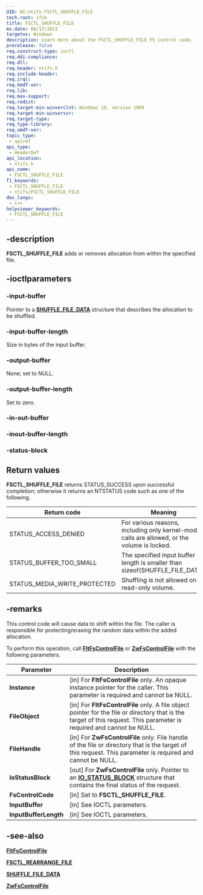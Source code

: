 ```yaml
---
UID: NI:ntifs.FSCTL_SHUFFLE_FILE
tech.root: ifsk
title: FSCTL_SHUFFLE_FILE
ms.date: 04/17/2023
targetos: Windows
description: Learn more about the FSCTL_SHUFFLE_FILE FS control code.
prerelease: false
req.construct-type: ioctl
req.ddi-compliance: 
req.dll: 
req.header: ntifs.h
req.include-header: 
req.irql: 
req.kmdf-ver: 
req.lib: 
req.max-support: 
req.redist: 
req.target-min-winverclnt: Windows 10, version 1809
req.target-min-winversvr: 
req.target-type: 
req.type-library: 
req.umdf-ver: 
topic_type:
 - apiref
api_type:
 - HeaderDef
api_location:
 - ntifs.h
api_name:
 - FSCTL_SHUFFLE_FILE
f1_keywords:
 - FSCTL_SHUFFLE_FILE
 - ntifs/FSCTL_SHUFFLE_FILE
dev_langs:
 - c++
helpviewer_keywords:
 - FSCTL_SHUFFLE_FILE
---
```


## -description

**FSCTL_SHUFFLE_FILE** adds or removes allocation from within the specified file.

## -ioctlparameters

### -input-buffer

Pointer to a [**SHUFFLE_FILE_DATA**](ns-ntifs-shuffle_file_data.md) structure that describes the allocation to be shuffled.

### -input-buffer-length

Size in bytes of the input buffer.

### -output-buffer

None; set to NULL.

### -output-buffer-length

Set to zero.

### -in-out-buffer

### -inout-buffer-length

### -status-block

## Return values

**FSCTL_SHUFFLE_FILE** returns STATUS_SUCCESS upon successful completion; otherwise it returns an NTSTATUS code such as one of the following.

| Return code | Meaning |
| ----------- | ------- |
| STATUS_ACCESS_DENIED         | For various reasons, including only kernel-mode calls are allowed, or the volume is locked. |
| STATUS_BUFFER_TOO_SMALL      | The specified input buffer length is smaller than sizeof(SHUFFLE_FILE_DATA). |
| STATUS_MEDIA_WRITE_PROTECTED | Shuffling is not allowed on a read-only volume. |

## -remarks

This control code will cause data to shift within the file. The caller is responsible for protecting/erasing the random data within the added allocation.

To perform this operation, call [**FltFsControlFile**](../fltkernel/nf-fltkernel-fltfscontrolfile.md) or [**ZwFsControlFile**](nf-ntifs-zwfscontrolfile.md) with the following parameters.

| Parameter | Description |
| --------- | ----------- |
| **Instance** | [in] For **FltFsControlFile** only. An opaque instance pointer for the caller. This parameter is required and cannot be NULL. |
| **FileObject** | [in] For **FltFsControlFile** only. A file object pointer for the file or directory that is the target of this request. This parameter is required and cannot be NULL. |
| **FileHandle** | [in] For **ZwFsControlFile** only. File handle of the file or directory that is the target of this request. This parameter is required and cannot be NULL. |
| **IoStatusBlock** | [out] For **ZwFsControlFile** only. Pointer to an [**IO_STATUS_BLOCK**](../wdm/ns-wdm-_io_status_block.md) structure that contains the final status of the request. |
| **FsControlCode** | [in] Set to **FSCTL_SHUFFLE_FILE**. |
| **InputBuffer** | [in] See IOCTL parameters. |
| **InputBufferLength** | [in] See IOCTL parameters. |

## -see-also

[**FltFsControlFile**](../fltkernel/nf-fltkernel-fltfscontrolfile.md)

[**FSCTL_REARRANGE_FILE**](ni-ntifs-fsctl_rearrange_file.md)

[**SHUFFLE_FILE_DATA**](ns-ntifs-shuffle_file_data.md)

[**ZwFsControlFile**](nf-ntifs-zwfscontrolfile.md)

